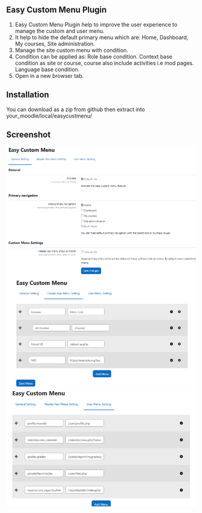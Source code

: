 ## Easy Custom Menu Plugin 
1. Easy Custom Menu Plugin help to improve the user experience to manage the custom and user menu. 
2. It help to hide the default primary menu which are: Home, Dashboard, My courses, Site administration.
3. Manage the site custom menu with condition.
4. Condition can be applied as: 
    Role base condition.
    Context base condition as site or course, course also include activities i.e mod pages.
    Language base condition.
5. Open in a new browser tab.


## Installation
You can download as a zip from github then extract into your_moodle/local/easycustmenu/

## Screenshot
![General setting](./pix/screenshot/general-setting.png)
![Header Nav menu setting](./pix/screenshot/nav-menu.png)
![User menu setting](./pix/screenshot/user-menu.png)